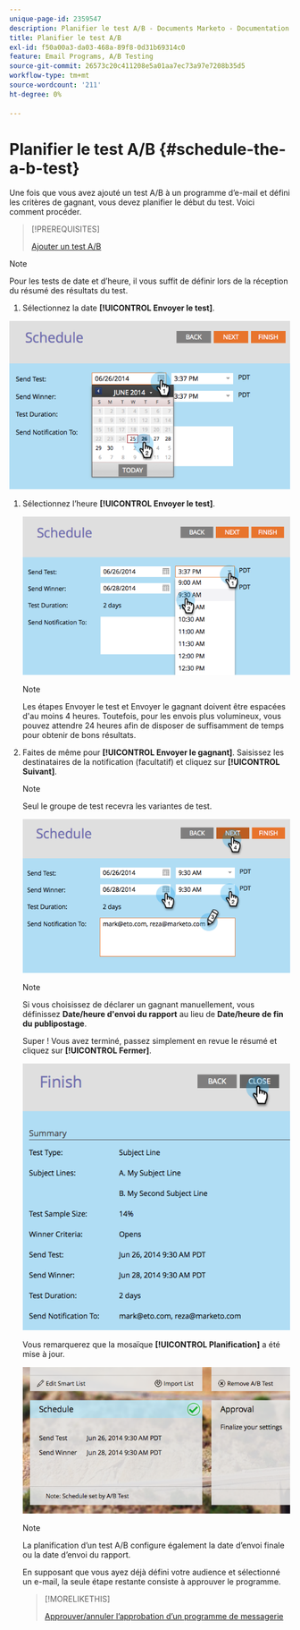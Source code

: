 ```yaml
---
unique-page-id: 2359547
description: Planifier le test A/B - Documents Marketo - Documentation du produit
title: Planifier le test A/B
exl-id: f50a00a3-da03-468a-89f8-0d31b69314c0
feature: Email Programs, A/B Testing
source-git-commit: 26573c20c411208e5a01aa7ec73a97e7208b35d5
workflow-type: tm+mt
source-wordcount: '211'
ht-degree: 0%

---
```


# Planifier le test A/B {#schedule-the-a-b-test}

Une fois que vous avez ajouté un test A/B à un programme d’e-mail et défini les critères de gagnant, vous devez planifier le début du test. Voici comment procéder.

>[!PREREQUISITES]
>
>[Ajouter un test A/B](/help/marketo/product-docs/email-marketing/email-programs/email-program-actions/email-test-a-b-test/add-an-a-b-test.md)

>[!NOTE]
>
>Pour les tests de date et d’heure, il vous suffit de définir lors de la réception du résumé des résultats du test.

1. Sélectionnez la date **[!UICONTROL Envoyer le test]**.

![](assets/image2014-9-12-15-3a59-3a54.png)

1. Sélectionnez l’heure **[!UICONTROL Envoyer le test]**.

   ![](assets/image2014-9-12-16-3a0-3a2.png)

   >[!NOTE]
   >
   >Les étapes Envoyer le test et Envoyer le gagnant doivent être espacées d&#39;au moins 4 heures. Toutefois, pour les envois plus volumineux, vous pouvez attendre 24 heures afin de disposer de suffisamment de temps pour obtenir de bons résultats.

1. Faites de même pour **[!UICONTROL Envoyer le gagnant]**. Saisissez les destinataires de la notification (facultatif) et cliquez sur **[!UICONTROL Suivant]**.

   >[!NOTE]
   >
   >Seul le groupe de test recevra les variantes de test.

   ![](assets/image2014-9-12-16-3a0-3a12.png)

   >[!NOTE]
   >
   >Si vous choisissez de déclarer un gagnant manuellement, vous définissez **Date/heure d&#39;envoi du rapport** au lieu de **Date/heure de fin du publipostage**.

   Super ! Vous avez terminé, passez simplement en revue le résumé et cliquez sur **[!UICONTROL Fermer]**.

   ![](assets/image2014-9-12-16-3a1-3a23.png)

   Vous remarquerez que la mosaïque **[!UICONTROL Planification]** a été mise à jour.

   ![](assets/image2014-9-12-16-3a1-3a33.png)

   >[!NOTE]
   >
   >La planification d’un test A/B configure également la date d’envoi finale ou la date d’envoi du rapport.

   En supposant que vous ayez déjà défini votre audience et sélectionné un e-mail, la seule étape restante consiste à approuver le programme.

   >[!MORELIKETHIS]
   >
   >[Approuver/annuler l’approbation d’un programme de messagerie](/help/marketo/product-docs/email-marketing/email-programs/email-program-actions/approve-unapprove-an-email-program.md)
